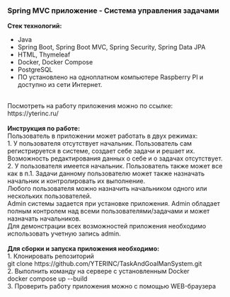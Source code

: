 <h3> Spring MVC приложение - Система управления задачами</h3>

<b>Стек технологий: </b>
- Java <br>
- Spring Boot, Spring Boot MVC, Spring Security, Spring Data JPA<br>
- HTML, Thymeleaf<br>
- Docker, Docker Compose<br>
- PostgreSQL<br>
- ПО установлено на одноплатном компьютере Raspberry PI и доступно из сети Интернет.<br>
<br>
Посмотреть на работу приложения можно по ссылке:<br>
https://yterinc.ru/
<br>
<br>
<b>Инструкция по работе:</b> <br>
Пользователь в приложении может работать в двух режимах:
<br>
1. У пользователя отсутствует начальник. Пользователь сам регистрируется в системе, создает себе задачи и решает их. Возможность редактирования данных о себе и о задачах отсутствует.
<br>
2. У пользователя имеется начальник. Пользователь также может все как в п.1. Задачи данному пользователю может также назначать начальник и контролировать их выполнение.
<br>
Любого пользователя можно назначить начальником одного или нескольких пользователей.
<br>
Admin системы задается при установке приложения. Admin обладает полным контролем над всеми пользователями/задачами и может назначать начальников.
<br>
Для демонстрации всех возможностей приложения необходимо использовать учетную запись admin.
<br>
<br>
<b>Для сборки и запуска приложения необходимо:</b> <br>
1. Клонировать репозиторий<br>
   git clone https://github.com/YTERINC/TaskAndGoalManSystem.git<br>
2. Выполнить команду на сервере с установленным Docker<br>
   docker compose up --build<br>
3. Проверить работу приложения можно с помощью WEB-браузера
